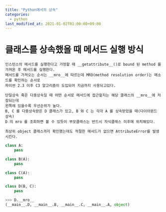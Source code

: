 ```yaml
---
title: "Python에서의 상속"
categories: 
  - python
last_modified_at: 2021-01-02T01:00:00+09:00
---
```


# 클래스를 상속했을 때 메서드 실행 방식
    인스턴스의 메서드를 실행한다고 가정할 때 __getattribute__()로 bound 된 method 를 가져온 후 메서드를 실행한다.
    메서드를 가져오는 순서는 __mro__에 따르는데 MRO(method resolution order)는 메소드를 확인하는 순서로
    파이썬 2.3 이후 C3 알고리즘이 도입되어 지금까지 사용되고있다.

    단일상속 혹은 다중상속일 때 어떤 순서로 메서드에 접근할지는 해당 클래스의 __mro__에 저장되는데
    왼쪽에 있을수록 우선순위가 높다.
    B, C 를 다중상속받은 D 클래스가 있고, B 와 C 는 각각 A 를 상속받았을 때(다이아몬드 상속)
    D 의 mro 를 조회하면 볼 수 있듯이 부모클래스는 반드시 자식클래스 이후에 위치해있다.
    
    최상위 object 클래스까지 확인했는데도 적절한 메서드가 없으면 AttributeError를 발생시킨다.

```python
class A:
    pass

class B(A):
    pass

class C(A):
    pass

class D(B, C):
    pass

>>> D.__mro__
(__main__.D, __main__.B, __main__.C, __main__.A, object)
```